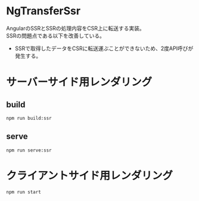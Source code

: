 # NgTransferSsr

AngularのSSRとSSRの処理内容をCSR上に転送する実装。  
SSRの問題点である以下を改善している。
- SSRで取得したデータをCSRに転送運ぶことができないため、2度API呼びが発生する。

# サーバーサイド用レンダリング
## build
```npm run build:ssr```

## serve
```npm run serve:ssr```

# クライアントサイド用レンダリング
```npm run start```
